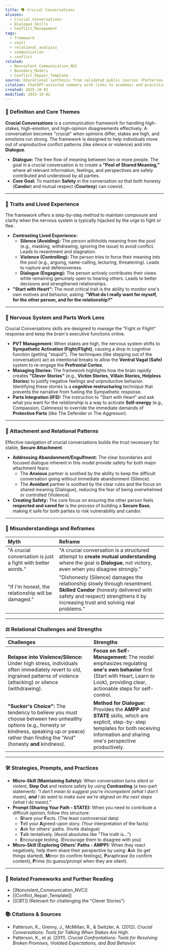 ```yaml
---
title: 🗣️ Crucial Conversations
aliases:
  - Crucial_Conversations
  - Dialogue_Skills
  - Conflict_Management
tags:
  - framework
  - vault
  - relational_analysis
  - communication
  - conflict
related:
  - Nonviolent_Communication_NVC
  - Boundary_Models
  - Conflict_Repair_Template
source: Educational synthesis from validated public sources (Patterson, Grenny, McMillan, Switzler)
citation: ChatGPT-assisted summary with links to academic and practitioner materials
created: 2025-10-02
modified: 2025-10-02
---
```


<!-- @format -->

### 🧩 Definition and Core Themes

**Crucial Conversations** is a communication framework for handling high-stakes, high-emotion, and high-opinion disagreements effectively. A conversation becomes "crucial" when opinions differ, stakes are high, and emotions run strong. The framework is designed to help individuals move out of unproductive conflict patterns (like silence or violence) and into **Dialogue**.

- **Dialogue:** The free flow of meaning between two or more people. The goal in a crucial conversation is to create a **"Pool of Shared Meaning,"** where all relevant information, feelings, and perspectives are safely contributed and understood by all parties.
- **Core Goal:** To maintain **Safety** in the conversation so that both honesty (**Candor**) and mutual respect (**Courtesy**) can coexist.

---

### 🌿 Traits and Lived Experience

The framework offers a step-by-step method to maintain composure and clarity when the nervous system is typically hijacked by the urge to fight or flee.

- **Contrasting Lived Experience:**
  - **Silence (Avoiding):** The person withholds meaning from the pool (e.g., masking, withdrawing, ignoring the issue) to avoid conflict. Leads to resentment and stagnation.
  - **Violence (Controlling):** The person tries to force their meaning into the pool (e.g., arguing, name-calling, lecturing, threatening). Leads to rupture and defensiveness.
  - **Dialogue (Engaging):** The person actively contributes their views while remaining genuinely open to hearing others. Leads to better decisions and strengthened relationships.
- **"Start with Heart":** The most critical trait is the ability to monitor one's own motives and behavior, asking: **"What do I really want for myself, for the other person, and for the relationship?"**

---

### 🧠 Nervous System and Parts Work Lens

Crucial Conversations skills are designed to manage the "Fight or Flight" response and keep the brain's executive functions online.

- **PVT Management:** When stakes are high, the nervous system shifts to **Sympathetic Activation (Fight/Flight)**, causing a drop in cognitive function (getting "stupid"). The techniques (like stepping out of the conversation) act as intentional breaks to allow the **Ventral Vagal (Safe)** system to re-engage the **Prefrontal Cortex**.
- **Managing Stories:** The framework highlights how the brain rapidly creates **"Clever Stories"** (e.g., **Victim Stories, Villain Stories, Helpless Stories**) to justify negative feelings and unproductive behavior. Identifying these stories is a **cognitive restructuring** technique that prevents the narrative from fueling the Sympathetic response.
- **Parts Integration (IFS):** The instruction to "Start with Heart" and ask what you want for the _relationship_ is a way to activate **Self-energy** (e.g., Compassion, Calmness) to override the immediate demands of **Protective Parts** (like The Defender or The Aggressor).

---

### 💞 Attachment and Relational Patterns

Effective navigation of crucial conversations builds the trust necessary for stable, **Secure Attachment**.

- **Addressing Abandonment/Engulfment:** The clear boundaries and focused dialogue inherent in this model provide safety for both major attachment fears:
  - The **Anxious** partner is soothed by the ability to keep the difficult conversation going without immediate abandonment (Silence).
  - The **Avoidant** partner is soothed by the clear rules and the focus on shared meaning (Dialogue), reducing the fear of being overwhelmed or controlled (Violence).
- **Creating Safety:** The core focus on ensuring the other person feels **respected and cared for** is the process of building a **Secure Base**, making it safe for both parties to risk vulnerability and candor.

---

### 🔄 Misunderstandings and Reframes

| Myth                                                        | Reframe                                                                                                                                                                                                 |
| :---------------------------------------------------------- | :------------------------------------------------------------------------------------------------------------------------------------------------------------------------------------------------------ |
| "A crucial conversation is just a fight with better words." | "A crucial conversation is a structured attempt to **create mutual understanding** where the goal is **Dialogue**, not victory, even when you disagree strongly."                                       |
| "If I'm honest, the relationship will be damaged."          | "Dishonesty (Silence) damages the relationship slowly through resentment. **Skilled Candor** (honesty delivered with safety and respect) strengthens it by increasing trust and solving real problems." |

---

### ⚖️ Relational Challenges and Strengths

| Challenges                                                                                                                                                                                                   | Strengths                                                                                                                                                                                  |
| :----------------------------------------------------------------------------------------------------------------------------------------------------------------------------------------------------------- | :----------------------------------------------------------------------------------------------------------------------------------------------------------------------------------------- |
| **Relapse into Violence/Silence:** Under high stress, individuals often immediately revert to old, ingrained patterns of violence (attacking) or silence (withdrawing).                                      | **Focus on Self-Management:** The model emphasizes regulating **one's own behavior** first (Start with Heart, Learn to Look), providing clear, actionable steps for self-control.          |
| **"Sucker's Choice":** The tendency to believe you must choose between two unhealthy options (e.g., honesty _or_ kindness, speaking up _or_ peace) rather than finding the "And" (honesty **and** kindness). | **Method for Dialogue:** Provides the **AMPP** and **STATE** skills, which are explicit, step-by-step templates for both receiving information and sharing one's perspective productively. |

---

### 🛠️ Strategies, Prompts, and Practices

- **Micro-Skill (Maintaining Safety):** When conversation turns silent or violent, **Step Out** and restore safety by using **Contrasting** (a two-part statement): _"I don't mean to suggest you're incompetent (what I don't mean), **and** I do want to make sure we're aligned on the next steps (what I do mean)."_
- **Prompt (Sharing Your Path - STATE):** When you need to contribute a difficult opinion, follow this structure:
  - **S**hare your **F**acts. (The least controversial data)
  - **T**ell your **A**greed-upon story. (Your interpretation of the facts)
  - **A**sk for others' paths. (Invite dialogue)
  - **T**alk tentatively. (Avoid absolutes like "The truth is...")
  - **E**ncourage testing. (Encourage them to disagree with you)
- **Micro-Skill (Exploring Others' Paths - AMPP):** When they react negatively, help them share their perspective by using: **A**sk (to get things started), **M**irror (to confirm feelings), **P**araphrase (to confirm content), **P**rime (to guess/prompt when they are silent).

---

### 🔗 Related Frameworks and Further Reading

- [[Nonviolent_Communication_NVC]]
- [[Conflict_Repair_Template]]
- [[CBT]] (Relevant for challenging the "Clever Stories")

### 📚 Citations & Sources

- Patterson, K., Grenny, J., McMillan, R., & Switzler, A. (2012). _Crucial Conversations: Tools for Talking When Stakes Are High._
- Patterson, K., et al. (2011). _Crucial Confrontations: Tools for Resolving Broken Promises, Violated Expectations, and Bad Behavior._
